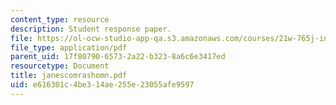 ```yaml
---
content_type: resource
description: Student response paper.
file: https://ol-ocw-studio-app-qa.s3.amazonaws.com/courses/21w-765j-interactive-and-non-linear-narrative-theory-and-practice-spring-2004/e616301c4be314ae255e23055afe9597_janescomrashomn.pdf
file_type: application/pdf
parent_uid: 17f80790-6573-2a22-b323-8a6c6e3417ed
resourcetype: Document
title: janescomrashomn.pdf
uid: e616301c-4be3-14ae-255e-23055afe9597
---
```

